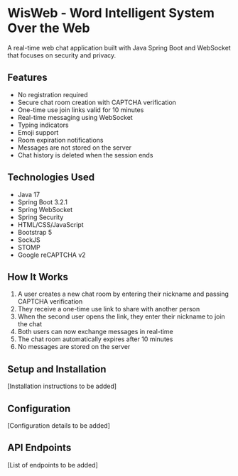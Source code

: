 # WisWeb - Word Intelligent System Over the Web

A real-time web chat application built with Java Spring Boot and WebSocket that focuses on security and privacy.

## Features

- No registration required
- Secure chat room creation with CAPTCHA verification
- One-time use join links valid for 10 minutes
- Real-time messaging using WebSocket
- Typing indicators
- Emoji support
- Room expiration notifications
- Messages are not stored on the server
- Chat history is deleted when the session ends

## Technologies Used

- Java 17
- Spring Boot 3.2.1
- Spring WebSocket
- Spring Security
- HTML/CSS/JavaScript
- Bootstrap 5
- SockJS
- STOMP
- Google reCAPTCHA v2

## How It Works

1. A user creates a new chat room by entering their nickname and passing CAPTCHA verification
2. They receive a one-time use link to share with another person
3. When the second user opens the link, they enter their nickname to join the chat
4. Both users can now exchange messages in real-time
5. The chat room automatically expires after 10 minutes
6. No messages are stored on the server

## Setup and Installation

[Installation instructions to be added]

## Configuration

[Configuration details to be added]

## API Endpoints

[List of endpoints to be added]

